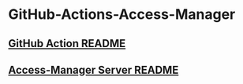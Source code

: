 # GitHub-Actions-Access-Manager

## [GitHub Action README](./action/)

## [Access-Manager Server README](./server/)
